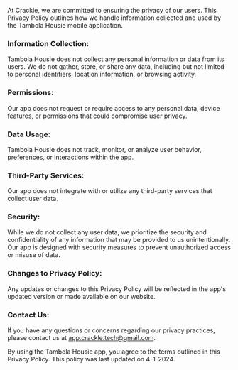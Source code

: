 At Crackle, we are committed to ensuring the privacy of our users. This Privacy Policy outlines how we handle information collected and used by the Tambola Housie mobile application.

### Information Collection:
Tambola Housie does not collect any personal information or data from its users. We do not gather, store, or share any data, including but not limited to personal identifiers, location information, or browsing activity.
### Permissions:
Our app does not request or require access to any personal data, device features, or permissions that could compromise user privacy.
### Data Usage:
Tambola Housie does not track, monitor, or analyze user behavior, preferences, or interactions within the app.
### Third-Party Services:
Our app does not integrate with or utilize any third-party services that collect user data.
### Security:
While we do not collect any user data, we prioritize the security and confidentiality of any information that may be provided to us unintentionally. Our app is designed with security measures to prevent unauthorized access or misuse of data.
### Changes to Privacy Policy:
Any updates or changes to this Privacy Policy will be reflected in the app's updated version or made available on our website.
### Contact Us:
If you have any questions or concerns regarding our privacy practices, please contact us at app.crackle.tech@gmail.com.

By using the Tambola Housie app, you agree to the terms outlined in this Privacy Policy.
This policy was last updated on 4-1-2024.
